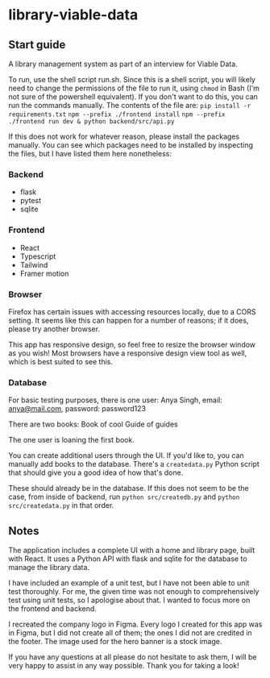 # library-viable-data

## Start guide
A library management system as part of an interview for Viable Data.

To run, use the shell script run.sh. Since this is a shell script, you will likely need to change the permissions of the file to run it, using `chmod` in Bash (I'm not sure of the powershell equivalent). If you don't want to do this, you can run the commands manually. The contents of the file are:
`pip install -r requirements.txt`
`npm --prefix ./frontend install`
`npm --prefix ./frontend run dev & python backend/src/api.py`

If this does not work for whatever reason, please install the packages manually. You can see which packages need to be installed by inspecting the files, but I have listed them here nonetheless:

### Backend
- flask
- pytest
- sqlite

### Frontend
- React
- Typescript
- Tailwind
- Framer motion

### Browser

Firefox has certain issues with accessing resources locally, due to a CORS setting. It seems like this can happen for a number of reasons; if it does, please try another browser. 

This app has responsive design, so feel free to resize the browser window as you wish! Most browsers have a responsive design view tool as well, which is best suited to see this.

### Database

For basic testing purposes, there is one user:
Anya Singh, email: anya@mail.com, password: password123

There are two books:
Book of cool
Guide of guides

The one user is loaning the first book.

You can create additional users through the UI. If you'd like to, you can manually add books to the database. There's a `createdata.py` Python script that should give you a good idea of how that's done.

These should already be in the database. If this does not seem to be the case, from inside of backend, run `python src/createdb.py` and `python src/createdata.py` in that order.

## Notes
The application includes a complete UI with a home and library page, built with React. It uses a Python API with flask and sqlite for the database to manage the library data.

I have included an example of a unit test, but I have not been able to unit test thoroughly. For me, the given time was not enough to comprehensively test using unit tests, so I apologise about that. I wanted to focus more on the frontend and backend.

I recreated the company logo in Figma. Every logo I created for this app was in Figma, but I did not create all of them; the ones I did not are credited in the footer. The image used for the hero banner is a stock image.

If you have any questions at all please do not hesitate to ask them, I will be very happy to assist in any way possible. Thank you for taking a look!
